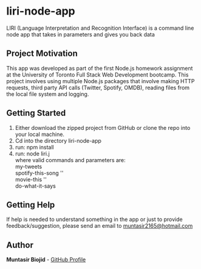 # liri-node-app

LIRI (Language Interpretation and Recognition Interface) is a command line node app that takes in parameters and gives you back data

## Project Motivation

This app was developed as part of the first Node.js homework assignment at the University of Toronto Full Stack Web Development bootcamp. This project involves using multiple Node.js packages that involve making HTTP requests, third party API calls (Twitter, Spotify, OMDB), reading files from the local file system and logging.

## Getting Started

1) Either download the zipped project from GitHub or clone the repo into your local machine.
2) Cd into the directory liri-node-app
3) run: npm install
4) run: node liri.j <command> <parameter>  
	where valid commands and parameters are:  
	    my-tweets  
	    spotify-this-song \'<song name here>\'  
	    movie-this \'<movie name here>\'  
	    do-what-it-says  

## Getting Help

If help is needed to understand something in the app or just to provide feedback/suggestion, please send an email to muntasir2165@hotmail.com

## Author

**Muntasir Biojid** - [GitHub Profile](https://github.com/muntasir2165)